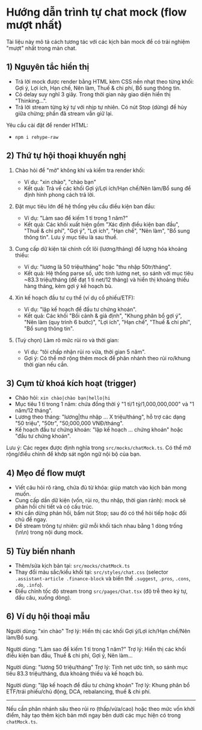 # Hướng dẫn trình tự chat mock (flow mượt nhất)

Tài liệu này mô tả cách tương tác với các kịch bản mock để có trải nghiệm "mượt" nhất trong màn chat.

## 1) Nguyên tắc hiển thị
- Trả lời mock được render bằng HTML kèm CSS nền nhạt theo từng khối: Gợi ý, Lợi ích, Hạn chế, Nên làm, Thuế & chi phí, Bổ sung thông tin.
- Có delay suy nghĩ 3 giây. Trong thời gian này giao diện hiển thị "Thinking…".
- Trả lời stream từng ký tự với nhịp tự nhiên. Có nút Stop (dừng) để hủy giữa chừng; phần đã stream vẫn giữ lại.

Yêu cầu cài đặt để render HTML:
- `npm i rehype-raw`

## 2) Thứ tự hội thoại khuyến nghị
1. Chào hỏi để "mở" không khí và kiểm tra render khối:
   - Ví dụ: "xin chào", "chào bạn"
   - Kết quả: Trả về các khối Gợi ý/Lợi ích/Hạn chế/Nên làm/Bổ sung để định hình phong cách trả lời.

2. Đặt mục tiêu lớn để hệ thống yêu cầu điều kiện ban đầu:
   - Ví dụ: "Làm sao để kiếm 1 tỉ trong 1 năm?"
   - Kết quả: Các khối xuất hiện gồm "Xác định điều kiện ban đầu", "Thuế & chi phí", "Gợi ý", "Lợi ích", "Hạn chế", "Nên làm", "Bổ sung thông tin". Lưu ý mục tiêu là sau thuế.

3. Cung cấp dữ kiện tài chính cốt lõi (lương/tháng) để lượng hóa khoảng thiếu:
   - Ví dụ: "lương là 50 triệu/tháng" hoặc "thu nhập 50tr/tháng".
   - Kết quả: Hệ thống parse số, ước tính lương net, so sánh với mục tiêu ~83.3 triệu/tháng (để đạt 1 tỉ net/12 tháng) và hiển thị khoảng thiếu hàng tháng, kèm gợi ý kế hoạch bù.

4. Xin kế hoạch đầu tư cụ thể (ví dụ cổ phiếu/ETF):
   - Ví dụ: "lập kế hoạch để đầu tư chứng khoán".
   - Kết quả: Các khối "Bối cảnh & giả định", "Khung phân bổ gợi ý", "Nên làm (quy trình 6 bước)", "Lợi ích", "Hạn chế", "Thuế & chi phí", "Bổ sung thông tin".

5. (Tuỳ chọn) Làm rõ mức rủi ro và thời gian:
   - Ví dụ: "tôi chấp nhận rủi ro vừa, thời gian 5 năm".
   - Gợi ý: Có thể mở rộng thêm mock để phân nhánh theo rủi ro/khung thời gian nếu cần.

## 3) Cụm từ khoá kích hoạt (trigger)
- Chào hỏi: `xin chào|chào bạn|hello|hi`
- Mục tiêu 1 tỉ trong 1 năm: chứa đồng thời ý "1 tỉ/1 tỷ/1,000,000,000" và "1 năm/12 tháng".
- Lương theo tháng: "lương|thu nhập … X triệu/tháng", hỗ trợ các dạng "50 triệu", "50tr", "50,000,000 VNĐ/tháng".
- Kế hoạch đầu tư chứng khoán: "lập kế hoạch … chứng khoán" hoặc "đầu tư chứng khoán".

Lưu ý: Các regex được định nghĩa trong `src/mocks/chatMock.ts`. Có thể mở rộng/điều chỉnh để khớp sát ngôn ngữ nội bộ của bạn.

## 4) Mẹo để flow mượt
- Viết câu hỏi rõ ràng, chứa đủ từ khóa: giúp match vào kịch bản mong muốn.
- Cung cấp dần dữ kiện (vốn, rủi ro, thu nhập, thời gian rảnh): mock sẽ phản hồi chi tiết và có cấu trúc.
- Khi cần dừng phản hồi, bấm nút Stop; sau đó có thể hỏi tiếp hoặc đổi chủ đề ngay.
- Để stream trông tự nhiên: giữ mỗi khối tách nhau bằng 1 dòng trống (\n\n) trong nội dung mock.

## 5) Tùy biến nhanh
- Thêm/sửa kịch bản tại: `src/mocks/chatMock.ts`
- Thay đổi màu sắc/kiểu khối tại: `src/styles/chat.css` (selector `.assistant-article .finance-block` và biến thể `.suggest`, `.pros`, `.cons`, `.do`, `.info`).
- Điều chỉnh tốc độ stream trong `src/pages/Chat.tsx` (độ trễ theo ký tự, dấu câu, xuống dòng).

## 6) Ví dụ hội thoại mẫu
Người dùng: "xin chào"
Trợ lý: Hiển thị các khối Gợi ý/Lợi ích/Hạn chế/Nên làm/Bổ sung.

Người dùng: "Làm sao để kiếm 1 tỉ trong 1 năm?"
Trợ lý: Hiển thị các khối điều kiện ban đầu, Thuế & chi phí, Gợi ý, Nên làm...

Người dùng: "lương 50 triệu/tháng"
Trợ lý: Tính net ước tính, so sánh mục tiêu 83.3 triệu/tháng, đưa khoảng thiếu và kế hoạch bù.

Người dùng: "lập kế hoạch để đầu tư chứng khoán"
Trợ lý: Khung phân bổ ETF/trái phiếu/chủ động, DCA, rebalancing, thuế & chi phí.

---
Nếu cần phân nhánh sâu theo rủi ro (thấp/vừa/cao) hoặc theo mức vốn khởi điểm, hãy tạo thêm kịch bản mới ngay bên dưới các mục hiện có trong `chatMock.ts`.
